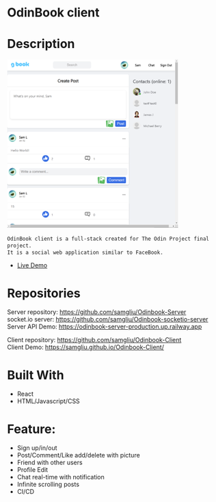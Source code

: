# OdinBook client

# Description

[<img alt="" width="400px" src="public/odinBook.png" />](https://samgliu.github.io/Odinbook-Client/)

    OdinBook client is a full-stack created for The Odin Project final project.
    It is a social web application similar to FaceBook.

- [Live Demo](https://samgliu.github.io/Odinbook-Client/)

# Repositories

Server repository: https://github.com/samgliu/Odinbook-Server  
socket.io server: https://github.com/samgliu/Odinbook-socketio-server  
Server API Demo: https://odinbook-server-production.up.railway.app

Client repository: https://github.com/samgliu/Odinbook-Client  
Client Demo: https://samgliu.github.io/Odinbook-Client/

# Built With

- React
- HTML/Javascript/CSS

# Feature:

- Sign up/in/out
- Post/Comment/Like add/delete with picture
- Friend with other users
- Profile Edit
- Chat real-time with notification
- Infinite scrolling posts
- CI/CD
